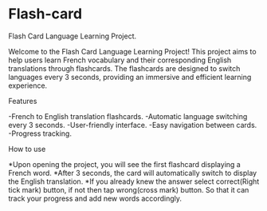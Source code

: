 # Flash-card
Flash Card Language Learning Project.

Welcome to the Flash Card Language Learning Project! This project aims to help users learn French vocabulary and their corresponding English translations through flashcards. The flashcards are designed to switch languages every 3 seconds, providing an immersive and efficient learning experience.

Features

-French to English translation flashcards.
-Automatic language switching every 3 seconds.
-User-friendly interface.
-Easy navigation between cards.
-Progress tracking.

How to use

*Upon opening the project, you will see the first flashcard displaying a French word.
*After 3 seconds, the card will automatically switch to display the English translation.
*If you already knew the answer select correct(Right tick mark) button, if not then tap wrong(cross mark) button. So that it can track your progress and add new words accordingly.
